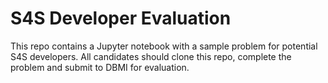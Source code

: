 # S4S Developer Evaluation

This repo contains a Jupyter notebook with a sample problem for potential S4S developers.  All candidates should clone this repo, complete the problem and submit to 
DBMI for evaluation. 
